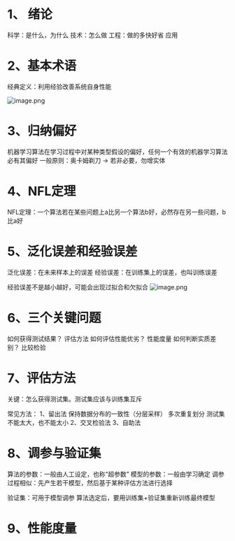 
# 1、 绪论

科学：是什么，为什么
技术：怎么做
工程：做的多快好省
应用

# 2、基本术语
经典定义：利用经验改善系统自身性能

![image.png](https://yancey-note-img.oss-cn-beijing.aliyuncs.com/20250303134800.png)

# 3、归纳偏好

机器学习算法在学习过程中对某种类型假设的偏好，任何一个有效的机器学习算法必有其偏好
一般原则：奥卡姆剃刀 -> 若非必要，勿增实体

# 4、NFL定理

NFL定理：一个算法若在某些问题上a比另一个算法b好，必然存在另一些问题，b比a好

# 5、泛化误差和经验误差

泛化误差：在未来样本上的误差
经验误差：在训练集上的误差，也叫训练误差

经验误差不是越小越好，可能会出现过拟合和欠拟合
![image.png](https://yancey-note-img.oss-cn-beijing.aliyuncs.com/20250303141225.png)



# 6、三个关键问题


如何获得测试结果？ 评估方法
如何评估性能优劣？ 性能度量
如何判断实质差别？ 比较检验

# 7、评估方法

关键：怎么获得测试集。测试集应该与训练集互斥

常见方法：
1、留出法
保持数据分布的一致性（分层采样）
多次重复划分
测试集不能太大，也不能太小
2、交叉检验法
3、自助法

# 8、调参与验证集

算法的参数：一般由人工设定，也称“超参数”
模型的参数：一般由学习确定
调参过程相似：先产生若干模型，然后基于某种评估方法进行选择

验证集：可用于模型调参
算法选定后，要用训练集+验证集重新训练最终模型

# 9、性能度量





